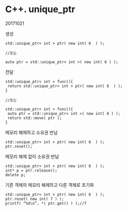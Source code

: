 # C++. unique_ptr

20171021



생성

```
std::unique_ptr< int > ptr( new int( 6  ) );

//또는

auto ptr = std::unique_ptr< int >( new int( 6 ) );
```

전달

```
std::unique_ptr< int > func(){
 return std::unique_ptr< int > ptr( new int( 6  ) );
}

//또는

std::unique_ptr< int > func(){
 auto ptr = std::unique_ptr< int >( new int( 6 ) );
 return std::move( ptr ); 
}
```

메모리 해제하고 소유권 반납

```
std::unique_ptr< int > ptr( new int( 6  ) );
ptr.reset();
```

메모리 해제 없이 소유권 반납

```
std::unique_ptr< int > ptr( new int( 6  ) );
int* p = ptr.release();
delete p;
```

기존 객체의 메모리 해제하고 다른 객체로 초기화

```
std::unique_ptr< int > ptr( new int( 6  ) );
ptr.reset( new int( 7 ) );
printf( “%d\n”, *( ptr.get() ) );//7
```